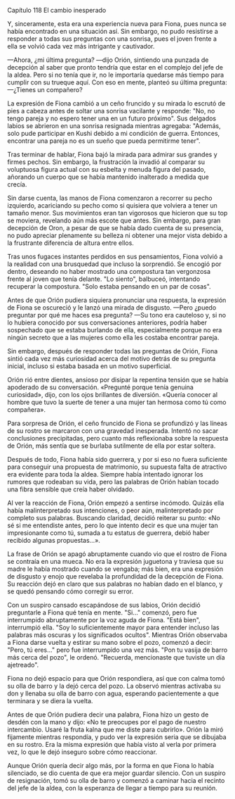 
Capítulo 118 El cambio inesperado

Y, sinceramente, esta era una experiencia nueva para Fiona, pues nunca se había encontrado en una situación así. Sin embargo, no pudo resistirse a responder a todas sus preguntas con una sonrisa, pues el joven frente a ella se volvió cada vez más intrigante y cautivador.

—Ahora, ¿mi última pregunta? —dijo Orión, sintiendo una punzada de decepción al saber que pronto tendría que estar en el complejo del jefe de la aldea. Pero si no tenía que ir, no le importaría quedarse más tiempo para cumplir con su trueque aquí. Con eso en mente, planteó su última pregunta: —¿Tienes un compañero?

La expresión de Fiona cambió a un ceño fruncido y su mirada lo escrutó de pies a cabeza antes de soltar una sonrisa vacilante y responde: "No, no tengo pareja y no espero tener una en un futuro próximo". Sus delgados labios se abrieron en una sonrisa resignada mientras agregaba: "Además, solo pude participar en Kushi debido a mi condición de guerra. Entonces, encontrar una pareja no es un sueño que pueda permitirme tener".

Tras terminar de hablar, Fiona bajó la mirada para admirar sus grandes y firmes pechos. Sin embargo, la frustración la invadió al comparar su voluptuosa figura actual con su esbelta y menuda figura del pasado, añorando un cuerpo que se había mantenido inalterado a medida que crecía.

Sin darse cuenta, las manos de Fiona comenzaron a recorrer su pecho izquierdo, acariciando su pecho como si quisiera que volviera a tener un tamaño menor. Sus movimientos eran tan vigorosos que hicieron que su top se moviera, revelando aún más escote que antes. Sin embargo, para gran decepción de Oron, a pesar de que se había dado cuenta de su presencia, no pudo apreciar plenamente su belleza ni obtener una mejor vista debido a la frustrante diferencia de altura entre ellos.

Tras unos fugaces instantes perdidos en sus pensamientos, Fiona volvió a la realidad con una brusquedad que incluso la sorprendió. Se encogió por dentro, deseando no haber mostrado una compostura tan vergonzosa frente al joven que tenía delante. "Lo siento", balbuceó, intentando recuperar la compostura. "Solo estaba pensando en un par de cosas".

Antes de que Orión pudiera siquiera pronunciar una respuesta, la expresión de Fiona se oscureció y le lanzó una mirada de disgusto. —Pero ¿puedo preguntar por qué me haces esa pregunta? —Su tono era cauteloso y, si no lo hubiera conocido por sus conversaciones anteriores, podría haber sospechado que se estaba burlando de ella, especialmente porque no era ningún secreto que a las mujeres como ella les costaba encontrar pareja.

Sin embargo, después de responder todas las preguntas de Orión, Fiona sintió cada vez más curiosidad acerca del motivo detrás de su pregunta inicial, incluso si estaba basada en un motivo superficial.

Orión rió entre dientes, ansioso por disipar la repentina tensión que se había apoderado de su conversación. «Pregunté porque tenía genuina curiosidad», dijo, con los ojos brillantes de diversión. «Quería conocer al hombre que tuvo la suerte de tener a una mujer tan hermosa como tú como compañera».

Para sorpresa de Orión, el ceño fruncido de Fiona se profundizó y las líneas de su rostro se marcaron con una gravedad inesperada. Intentó no sacar conclusiones precipitadas, pero cuanto más reflexionaba sobre la respuesta de Orión, más sentía que se burlaba sutilmente de ella por estar soltera.

Después de todo, Fiona había sido guerrera, y por si eso no fuera suficiente para conseguir una propuesta de matrimonio, su supuesta falta de atractivo era evidente para toda la aldea. Siempre había intentado ignorar los rumores que rodeaban su vida, pero las palabras de Orión habían tocado una fibra sensible que creía haber olvidado.

Al ver la reacción de Fiona, Orión empezó a sentirse incómodo. Quizás ella había malinterpretado sus intenciones, o peor aún, malinterpretado por completo sus palabras. Buscando claridad, decidió reiterar su punto: «No sé si me entendiste antes, pero lo que intento decir es que una mujer tan impresionante como tú, sumada a tu estatus de guerrera, debió haber recibido algunas propuestas…».

La frase de Orión se apagó abruptamente cuando vio que el rostro de Fiona se contraía en una mueca. No era la expresión juguetona y traviesa que su madre le había mostrado cuando se vengaba; más bien, era una expresión de disgusto y enojo que revelaba la profundidad de la decepción de Fiona. Su reacción dejó en claro que sus palabras no habían dado en el blanco, y se quedó pensando cómo corregir su error.

Con un suspiro cansado escapándose de sus labios, Orión decidió preguntarle a Fiona qué tenía en mente. "Si..." comenzó, pero fue interrumpido abruptamente por la voz aguda de Fiona. "Está bien", interrumpió ella. "Soy lo suficientemente mayor para entender incluso las palabras más oscuras y los significados ocultos". Mientras Orión observaba a Fiona darse vuelta y estirar su mano sobre el pozo, comenzó a decir: "Pero, tú eres..." pero fue interrumpido una vez más. "Pon tu vasija de barro más cerca del pozo", le ordenó. "Recuerda, mencionaste que tuviste un día ajetreado".

Fiona no dejó espacio para que Orión respondiera, así que con calma tomó su olla de barro y la dejó cerca del pozo. La observó mientras activaba su don y llenaba su olla de barro con agua, esperando pacientemente a que terminara y se diera la vuelta.

Antes de que Orión pudiera decir una palabra, Fiona hizo un gesto de desdén con la mano y dijo: «No te preocupes por el pago de nuestro intercambio. Usaré la fruta kalna que me diste para cubrirlo». Orión la miró fijamente mientras respondía, y pudo ver la expresión seria que se dibujaba en su rostro. Era la misma expresión que había visto al verla por primera vez, lo que le dejó inseguro sobre cómo reaccionar.

Aunque Orión quería decir algo más, por la forma en que Fiona lo había silenciado, se dio cuenta de que era mejor guardar silencio. Con un suspiro de resignación, tomó su olla de barro y comenzó a caminar hacia el recinto del jefe de la aldea, con la esperanza de llegar a tiempo para su reunión.